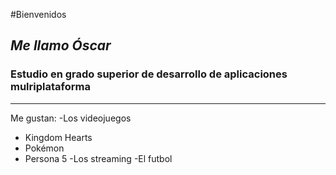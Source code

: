 #Bienvenidos
## *Me llamo Óscar*
### Estudio en grado superior de **desarrollo de aplicaciones mulriplataforma**
---
Me gustan:
-Los videojuegos
  - Kingdom Hearts
  - Pokémon
  - Persona 5
-Los streaming
-El futbol



<!--
**politoadnu-nob/politoadnu-nob** is a ✨ _special_ ✨ repository because its `README.md` (this file) appears on your GitHub profile.

Here are some ideas to get you started:

- 🔭 I’m currently working on ...
- 🌱 I’m currently learning ...
- 👯 I’m looking to collaborate on ...
- 🤔 I’m looking for help with ...
- 💬 Ask me about ...
- 📫 How to reach me: ...
- 😄 Pronouns: ...
- ⚡ Fun fact: ...
-->
